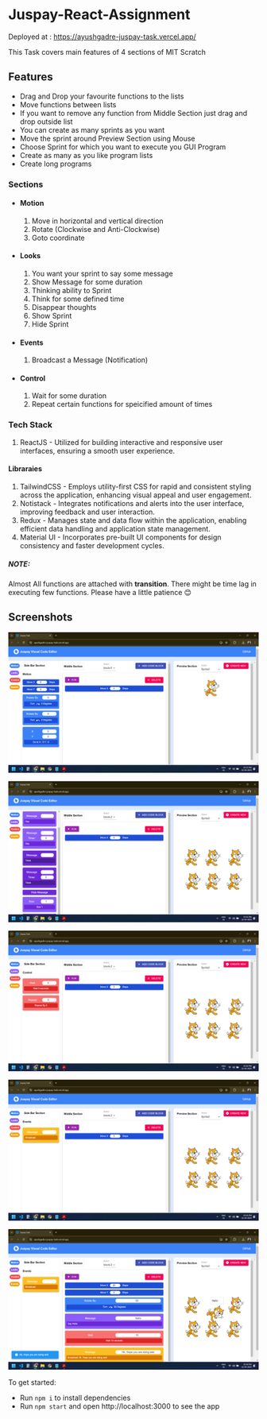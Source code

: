 # Juspay-React-Assignment

Deployed at : https://ayushgadre-juspay-task.vercel.app/

This Task covers main features of 4 sections of MIT Scratch

## Features

- Drag and Drop your favourite functions to the lists
- Move functions between lists
- If you want to remove any function from Middle Section just drag and drop outside list
- You can create as many sprints as you want
- Move the sprint around Preview Section using Mouse
- Choose Sprint for which you want to execute you GUI Program
- Create as many as you like program lists
- Create long programs

### Sections

- #### Motion

  1. Move in horizontal and vertical direction
  2. Rotate (Clockwise and Anti-Clockwise)
  3. Goto coordinate

- #### Looks

  1. You want your sprint to say some message
  2. Show Message for some duration
  3. Thinking ability to Sprint
  4. Think for some defined time
  5. Disappear thoughts
  6. Show Sprint
  7. Hide Sprint

- #### Events

  1. Broadcast a Message (Notification)

- #### Control
  1. Wait for some duration
  2. Repeat certain functions for speicified amount of times

### Tech Stack

1. ReactJS - Utilized for building interactive and responsive user interfaces, ensuring a smooth user experience.

#### Libraraies

1. TailwindCSS - Employs utility-first CSS for rapid and consistent styling across the application, enhancing visual appeal and user engagement.
2. Notistack - Integrates notifications and alerts into the user interface, improving feedback and user interaction.
3. Redux - Manages state and data flow within the application, enabling efficient data handling and application state management.
4. Material UI - Incorporates pre-built UI components for design consistency and faster development cycles.

##### NOTE:

Almost All functions are attached with **transition**.
There might be time lag in executing few functions. Please have a little patience 😊

## Screenshots

![ss0](<Screenshot (171).png>)

![ss1](<Screenshot (173).png>)

![ss2](<Screenshot (174).png>)

![ss3](<Screenshot (175).png>)

![ss4](<Screenshot (180).png>)

To get started:

- Run `npm i` to install dependencies
- Run `npm start` and open http://localhost:3000 to see the app
